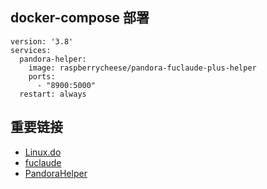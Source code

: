 
## docker-compose 部署
```
version: '3.8'
services:
  pandora-helper:
    image: raspberrycheese/pandora-fuclaude-plus-helper
    ports:
      - "8900:5000"
  restart: always
```

## 重要链接
- [Linux.do](https://linux.do)
- [fuclaude](https://github.com/wozulong/fuclaude)
- [PandoraHelper](https://github.com/nianhua99/PandoraHelper)

